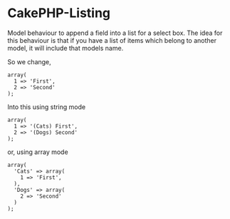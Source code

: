 CakePHP-Listing
===============

Model behaviour to append a field into a list for a select box. The idea for this behaviour is that if you have a list of items which belong to another model, it will include that models name.

So we change,
```
array(
  1 => 'First',
  2 => 'Second'
);
```
Into this using string mode
```
array(
  1 => '(Cats) First',
  2 => '(Dogs) Second'
);
```
or, using array mode
```
array(
  'Cats' => array(
    1 => 'First',
  ),
  'Dogs' => array(
    2 => 'Second'
  )
);
```